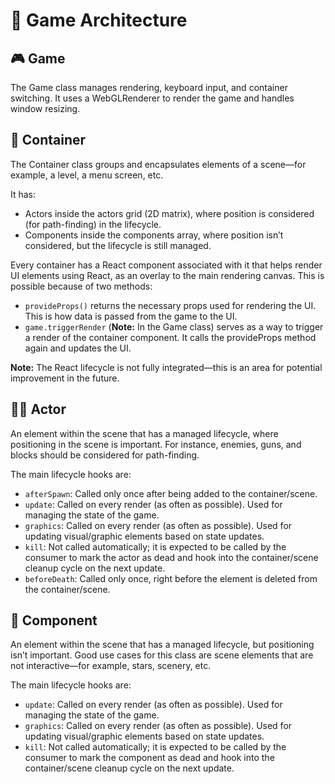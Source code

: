 # 👾 Game Architecture

## 🎮 Game

The Game class manages rendering, keyboard input, and container switching. It uses a WebGLRenderer to render the game and handles window resizing.

## 🌃 Container

The Container class groups and encapsulates elements of a scene—for example, a level, a menu screen, etc.

It has:

- Actors inside the actors grid (2D matrix), where position is considered (for path-finding) in the lifecycle.
- Components inside the components array, where position isn’t considered, but the lifecycle is still managed.

Every container has a React component associated with it that helps render UI elements using React, as an overlay to the main rendering canvas. This is possible because of two methods:

- `provideProps()` returns the necessary props used for rendering the UI. This is how data is passed from the game to the UI.
- `game.triggerRender` (**Note:** In the Game class) serves as a way to trigger a render of the container component. It calls the provideProps method again and updates the UI.

**Note:** The React lifecycle is not fully integrated—this is an area for potential improvement in the future.

## 🧙‍♂️ Actor

An element within the scene that has a managed lifecycle, where positioning in the scene is important. For instance, enemies, guns, and blocks should be considered for path-finding.

The main lifecycle hooks are:

- `afterSpawn`: Called only once after being added to the container/scene.
- `update`: Called on every render (as often as possible). Used for managing the state of the game.
- `graphics`: Called on every render (as often as possible). Used for updating visual/graphic elements based on state updates.
- `kill`: Not called automatically; it is expected to be called by the consumer to mark the actor as dead and hook into the container/scene cleanup cycle on the next update.
- `beforeDeath`: Called only once, right before the element is deleted from the container/scene.

## 🌱 Component

An element within the scene that has a managed lifecycle, but positioning isn’t important. Good use cases for this class are scene elements that are not interactive—for example, stars, scenery, etc.

The main lifecycle hooks are:

- `update`: Called on every render (as often as possible). Used for managing the state of the game.
- `graphics`: Called on every render (as often as possible). Used for updating visual/graphic elements based on state updates.
- `kill`: Not called automatically; it is expected to be called by the consumer to mark the component as dead and hook into the container/scene cleanup cycle on the next update.
